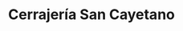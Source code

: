 ---
title: "Cerrajería San Cayetano"
url: /ciudad-autonoma-de-buenos-aires/cerrajeria-san-cayetano/
shop: Schlüsseldienst
---